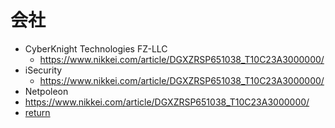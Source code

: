 # 会社

* CyberKnight Technologies FZ-LLC
  * https://www.nikkei.com/article/DGXZRSP651038_T10C23A3000000/
* iSecurity
  * https://www.nikkei.com/article/DGXZRSP651038_T10C23A3000000/
* Netpoleon
 * https://www.nikkei.com/article/DGXZRSP651038_T10C23A3000000/
* [return](../README.md)
